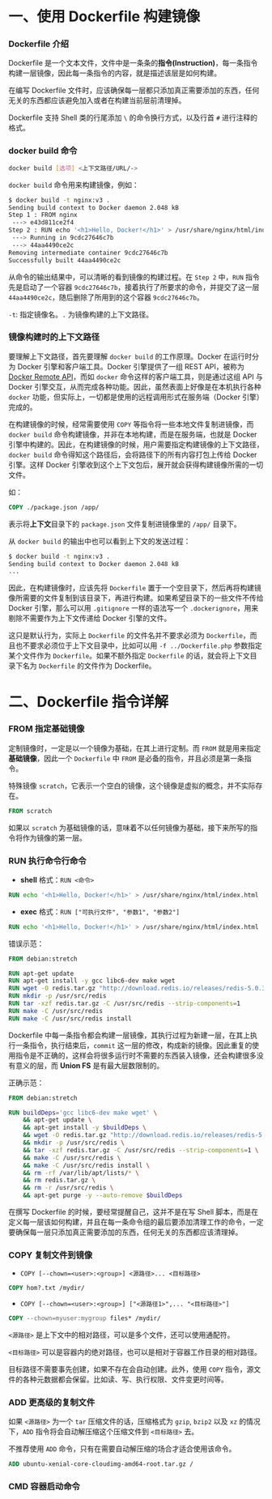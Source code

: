# 一、使用 Dockerfile 构建镜像

### Dockerfile 介绍

Dockerfile 是一个文本文件，文件中是一条条的**指令(Instruction)**，每一条指令构建一层镜像，因此每一条指令的内容，就是描述该层是如何构建。

在编写 Dockerfile 文件时，应该确保每一层都只添加真正需要添加的东西，任何无关的东西都应该避免加入或者在构建当前层前清理掉。

Dockerfile 支持 Shell 类的行尾添加 `\` 的命令换行方式，以及行首 `#` 进行注释的格式。

### docker build 命令

```bash
docker build [选项] <上下文路径/URL/->
```

`docker build` 命令用来构建镜像，例如：

```bash
$ docker build -t nginx:v3 .
Sending build context to Docker daemon 2.048 kB
Step 1 : FROM nginx
 ---> e43d811ce2f4
Step 2 : RUN echo '<h1>Hello, Docker!</h1>' > /usr/share/nginx/html/index.html
 ---> Running in 9cdc27646c7b
 ---> 44aa4490ce2c
Removing intermediate container 9cdc27646c7b
Successfully built 44aa4490ce2c
```

从命令的输出结果中，可以清晰的看到镜像的构建过程。在 `Step 2` 中，`RUN` 指令先是启动了一个容器 `9cdc27646c7b`，接着执行了所要求的命令，并提交了这一层 `44aa4490ce2c`，随后删除了所用到的这个容器 `9cdc27646c7b`。

`-t`: 指定镜像名。`.` 为镜像构建的上下文路径。

### 镜像构建时的上下文路径

要理解上下文路径，首先要理解 `docker build` 的工作原理。Docker 在运行时分为 Docker 引擎和客户端工具。Docker 引擎提供了一组 REST API，被称为 [Docker Remote API](https://docs.docker.com/develop/sdk/)，而如 `docker` 命令这样的客户端工具，则是通过这组 API 与 Docker 引擎交互，从而完成各种功能。因此，虽然表面上好像是在本机执行各种 `docker` 功能，但实际上，一切都是使用的远程调用形式在服务端（Docker 引擎）完成的。

在构建镜像的时候，经常需要使用 `COPY` 等指令将一些本地文件复制进镜像，而 `docker build` 命令构建镜像，并非在本地构建，而是在服务端，也就是 Docker 引擎中构建的。因此，在构建镜像的时候，用户需要指定构建镜像的上下文路径，`docker build` 命令得知这个路径后，会将路径下的所有内容打包上传给 Docker 引擎。这样 Docker 引擎收到这个上下文包后，展开就会获得构建镜像所需的一切文件。

如：

```Dockerfile
COPY ./package.json /app/
```

表示将**上下文**目录下的 `package.json` 文件复制进镜像里的 `/app/` 目录下。

从 `docker build` 的输出中也可以看到上下文的发送过程：

```bash
$ docker build -t nginx:v3 .
Sending build context to Docker daemon 2.048 kB
...
```

因此，在构建镜像时，应该先将 `Dockerfile` 置于一个空目录下，然后再将构建镜像所需要的文件复制到该目录下，再进行构建。如果希望目录下的一些文件不传给 Docker 引擎，那么可以用 `.gitignore` 一样的语法写一个 `.dockerignore`，用来剔除不需要作为上下文传递给 Docker 引擎的文件。

这只是默认行为，实际上 `Dockerfile` 的文件名并不要求必须为 `Dockerfile`，而且也不要求必须位于上下文目录中，比如可以用 `-f ../Dockerfile.php` 参数指定某个文件作为 `Dockerfile`。如果不额外指定 `Dockerfile` 的话，就会将上下文目录下名为 `Dockerfile` 的文件作为 Dockerfile。

# 二、Dockerfile 指令详解

### FROM 指定基础镜像

定制镜像时，一定是以一个镜像为基础，在其上进行定制。而 `FROM` 就是用来指定**基础镜像**，因此一个 `Dockerfile` 中 `FROM` 是必备的指令，并且必须是第一条指令。

特殊镜像 `scratch`，它表示一个空白的镜像，这个镜像是虚拟的概念，并不实际存在。

```dockerfile
FROM scratch
```

如果以 `scratch` 为基础镜像的话，意味着不以任何镜像为基础，接下来所写的指令将作为镜像的第一层。

### RUN 执行命令行命令

* **shell** 格式：`RUN <命令>`

```Dockerfile
RUN echo '<h1>Hello, Docker!</h1>' > /usr/share/nginx/html/index.html
```

* **exec** 格式：`RUN ["可执行文件", "参数1", "参数2"]`

```Dockerfile
RUN echo '<h1>Hello, Docker!</h1>' > /usr/share/nginx/html/index.html
```

错误示范：

```dockerfile
FROM debian:stretch

RUN apt-get update
RUN apt-get install -y gcc libc6-dev make wget
RUN wget -O redis.tar.gz "http://download.redis.io/releases/redis-5.0.3.tar.gz"
RUN mkdir -p /usr/src/redis
RUN tar -xzf redis.tar.gz -C /usr/src/redis --strip-components=1
RUN make -C /usr/src/redis
RUN make -C /usr/src/redis install
```

Dockerfile 中每一条指令都会构建一层镜像，其执行过程为新建一层，在其上执行一条指令，执行结束后，`commit` 这一层的修改，构成新的镜像。因此重复的使用指令是不正确的，这样会将很多运行时不需要的东西装入镜像，还会构建很多没有意义的层，而 **Union FS** 是有最大层数限制的。

正确示范：

```dockerfile
FROM debian:stretch

RUN buildDeps='gcc libc6-dev make wget' \
    && apt-get update \
    && apt-get install -y $buildDeps \
    && wget -O redis.tar.gz "http://download.redis.io/releases/redis-5.0.3.tar.gz" \
    && mkdir -p /usr/src/redis \
    && tar -xzf redis.tar.gz -C /usr/src/redis --strip-components=1 \
    && make -C /usr/src/redis \
    && make -C /usr/src/redis install \
    && rm -rf /var/lib/apt/lists/* \
    && rm redis.tar.gz \
    && rm -r /usr/src/redis \
    && apt-get purge -y --auto-remove $buildDeps
```

在撰写 Dockerfile 的时候，要经常提醒自己，这并不是在写 Shell 脚本，而是在定义每一层该如何构建，并且在每一条命令组的最后要添加清理工作的命令，一定要确保每一层只添加真正需要添加的东西，任何无关的东西都应该清理掉。

### COPY 复制文件到镜像

- `COPY [--chown=<user>:<group>] <源路径>... <目标路径>`

```Dockerfile
COPY hom?.txt /mydir/
```

- `COPY [--chown=<user>:<group>] ["<源路径1>",... "<目标路径>"]`

```Dockerfile
COPY --chown=myuser:mygroup files* /mydir/
```

`<源路径>` 是上下文中的相对路径，可以是多个文件，还可以使用通配符。

`<目标路径>` 可以是容器内的绝对路径，也可以是相对于容器工作目录的相对路径。

目标路径不需要事先创建，如果不存在会自动创建。此外，使用 `COPY` 指令，源文件的各种元数据都会保留。比如读、写、执行权限、文件变更时间等。

### ADD 更高级的复制文件

如果 `<源路径>` 为一个 `tar` 压缩文件的话，压缩格式为 `gzip`, `bzip2` 以及 `xz` 的情况下，`ADD` 指令将会自动解压缩这个压缩文件到 `<目标路径>` 去。

不推荐使用 `ADD` 命令，只有在需要自动解压缩的场合才适合使用该命令。

```Dockerfile
ADD ubuntu-xenial-core-cloudimg-amd64-root.tar.gz /
```

### CMD 容器启动命令

